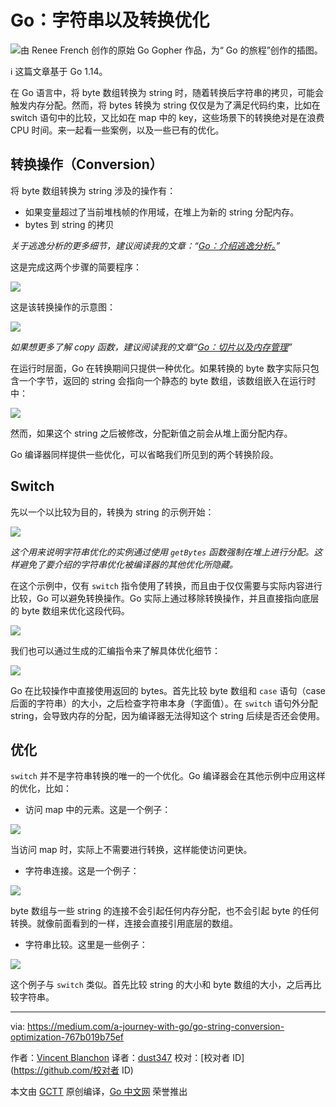 # Go：字符串以及转换优化

![由 Renee French 创作的原始 Go Gopher 作品，为“ Go 的旅程”创作的插图。](https://github.com/studygolang/gctt-images2/blob/master/20200610-Go-String-and-Conversion-Optimization/Illustration.png?raw=true)

ℹ️  这篇文章基于 Go 1.14。

在 Go 语言中，将 byte 数组转换为 string 时，随着转换后字符串的拷贝，可能会触发内存分配。然而，将 bytes 转换为 string 仅仅是为了满足代码约束，比如在 switch 语句中的比较，又比如在 map 中的 key，这些场景下的转换绝对是在浪费 CPU 时间。来一起看一些案例，以及一些已有的优化。

## 转换操作（Conversion）
将 byte 数组转换为 string 涉及的操作有：

- 如果变量超过了当前堆栈帧的作用域，在堆上为新的 string 分配内存。
- bytes 到 string 的拷贝

*关于逃逸分析的更多细节，建议阅读我的文章：“[Go：介绍逃逸分析。](https://medium.com/a-journey-with-go/go-introduction-to-the-escape-analysis-f7610174e890)”*

这是完成这两个步骤的简要程序：

![](https://github.com/studygolang/gctt-images2/blob/master/20200610-Go-String-and-Conversion-Optimization/a-simple-program.png?raw=true)

这是该转换操作的示意图：

![](https://github.com/studygolang/gctt-images2/blob/master/20200610-Go-String-and-Conversion-Optimization/diagram-of-conversion.png?raw=true)

*如果想更多了解 copy 函数，建议阅读我的文章“[Go：切片以及内存管理](https://medium.com/a-journey-with-go/go-slice-and-memory-management-670498bb52be)”*

在运行时层面，Go 在转换期间只提供一种优化。如果转换的 byte 数字实际只包含一个字节，返回的 string 会指向一个静态的 byte 数组，该数组嵌入在运行时中：

![](https://github.com/studygolang/gctt-images2/blob/master/20200610-Go-String-and-Conversion-Optimization/point-to-a-static-array-of-byte.png?raw=true)

然而，如果这个 string 之后被修改，分配新值之前会从堆上面分配内存。

Go 编译器同样提供一些优化，可以省略我们所见到的两个转换阶段。

## Switch
先以一个以比较为目的，转换为 string 的示例开始：

![](https://github.com/studygolang/gctt-images2/blob/master/20200610-Go-String-and-Conversion-Optimization/an-example-of-conversion-to-string.png?raw=true)

*这个用来说明字符串优化的实例通过使用 `getBytes` 函数强制在堆上进行分配。这样避免了要介绍的字符串优化被编译器的其他优化所隐藏。*

在这个示例中，仅有 `switch` 指令使用了转换，而且由于仅仅需要与实际内容进行比较，Go 可以避免转换操作。Go 实际上通过移除转换操作，并且直接指向底层的 byte 数组来优化这段代码。

![](https://github.com/studygolang/gctt-images2/blob/master/20200610-Go-String-and-Conversion-Optimization/pointing-directly-to-the-backed-array-of-bytes.png?raw=true)

我们也可以通过生成的汇编指令来了解具体优化细节：

![](https://github.com/studygolang/gctt-images2/blob/master/20200610-Go-String-and-Conversion-Optimization/the-exact-optimization.png?raw=true)

Go 在比较操作中直接使用返回的 bytes。首先比较 byte 数组和 `case` 语句（case 后面的字符串）的大小，之后检查字符串本身（字面值）。在 `switch` 语句外分配 string，会导致内存的分配，因为编译器无法得知这个 string 后续是否还会使用。

## 优化
`switch` 并不是字符串转换的唯一的一个优化。Go 编译器会在其他示例中应用这样的优化，比如：

- 访问 map 中的元素。这是一个例子：

![](https://github.com/studygolang/gctt-images2/blob/master/20200610-Go-String-and-Conversion-Optimization/Accessing-to-an-element-of-a-map.png?raw=true)

当访问 map 时，实际上不需要进行转换，这样能使访问更快。

- 字符串连接。这是一个例子：

![](https://github.com/studygolang/gctt-images2/blob/master/20200610-Go-String-and-Conversion-Optimization/String-concatenation.png?raw=true)

byte 数组与一些 string 的连接不会引起任何内存分配，也不会引起 byte 的任何转换。就像前面看到的一样，连接会直接引用底层的数组。

- 字符串比较。这里是一些例子：

![](https://github.com/studygolang/gctt-images2/blob/master/20200610-Go-String-and-Conversion-Optimization/String-comparisons.png?raw=true)

这个例子与 `switch` 类似。首先比较 string 的大小和 byte 数组的大小，之后再比较字符串。

---
via: https://medium.com/a-journey-with-go/go-string-conversion-optimization-767b019b75ef

作者：[Vincent Blanchon](https://medium.com/@blanchon.vincent)
译者：[dust347](https://github.com/dust347)
校对：[校对者 ID](https://github.com/校对者 ID)

本文由 [GCTT](https://github.com/studygolang/GCTT) 原创编译，[Go 中文网](https://studygolang.com/) 荣誉推出

